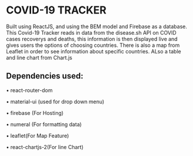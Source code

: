# COVID-19 TRACKER
Built using ReactJS, and using the BEM model and Firebase as a database. This Covid-19 Tracker reads in data from the disease.sh API on COVID cases recoverys and deaths, this information is then displayed live and gives users the options of choosing countries. There is also a map from Leaflet in order to see information about specific countries. ALso a table and line chart from Chart.js


## Dependencies used:
•	react-router-dom

•	material-ui (used for drop down menu)

•	firebase (For Hosting)

•	numeral (For formatting data)

•	leaflet(For Map Feature)

• react-chartjs-2(For line Chart)




